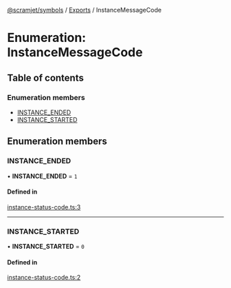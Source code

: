 [@scramjet/symbols](../README.md) / [Exports](../modules.md) / InstanceMessageCode

# Enumeration: InstanceMessageCode

## Table of contents

### Enumeration members

- [INSTANCE\_ENDED](instancemessagecode.md#instance_ended)
- [INSTANCE\_STARTED](instancemessagecode.md#instance_started)

## Enumeration members

### INSTANCE\_ENDED

• **INSTANCE\_ENDED** = `1`

#### Defined in

[instance-status-code.ts:3](https://github.com/scramjetorg/transform-hub/blob/HEAD/packages/symbols/src/instance-status-code.ts#L3)

___

### INSTANCE\_STARTED

• **INSTANCE\_STARTED** = `0`

#### Defined in

[instance-status-code.ts:2](https://github.com/scramjetorg/transform-hub/blob/HEAD/packages/symbols/src/instance-status-code.ts#L2)
